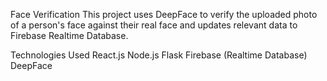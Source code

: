 Face Verification
This project uses DeepFace to verify the uploaded photo of a person's face against their real face and updates relevant data to Firebase Realtime Database.

Technologies Used
React.js
Node.js
Flask
Firebase (Realtime Database)
DeepFace
